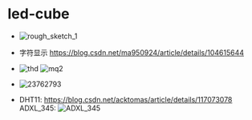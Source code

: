 # led-cube
- ![rough_sketch_1](https://github.com/user-attachments/assets/42506317-75ef-4b33-86f8-bb6f47ac75a4)
- 字符显示 https://blog.csdn.net/ma950924/article/details/104615644
- ![thd](https://github.com/user-attachments/assets/dca8873d-476d-4444-83b1-fc5f02070e2d)
![mq2](https://github.com/user-attachments/assets/aae9c817-9fe6-4731-8b4b-4fcf42545966)

- ![23762793](https://github.com/user-attachments/assets/0a59971c-080a-462c-92f0-249f49e43351)
- DHT11: https://blog.csdn.net/acktomas/article/details/117073078
ADXL_345:
![ADXL_345](https://github.com/user-attachments/assets/1eff09d8-0a12-439f-b8d4-83ced4216489)
